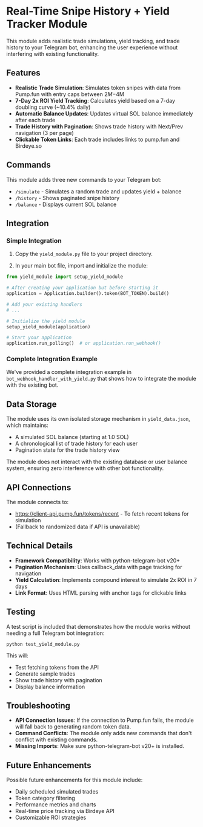 # Real-Time Snipe History + Yield Tracker Module

This module adds realistic trade simulations, yield tracking, and trade history to your Telegram bot, enhancing the user experience without interfering with existing functionality.

## Features

- **Realistic Trade Simulation**: Simulates token snipes with data from Pump.fun with entry caps between $2M-$4M
- **7-Day 2x ROI Yield Tracking**: Calculates yield based on a 7-day doubling curve (~10.4% daily)
- **Automatic Balance Updates**: Updates virtual SOL balance immediately after each trade
- **Trade History with Pagination**: Shows trade history with Next/Prev navigation (3 per page)
- **Clickable Token Links**: Each trade includes links to pump.fun and Birdeye.so

## Commands

This module adds three new commands to your Telegram bot:

- `/simulate` - Simulates a random trade and updates yield + balance
- `/history` - Shows paginated snipe history
- `/balance` - Displays current SOL balance

## Integration

### Simple Integration

1. Copy the `yield_module.py` file to your project directory.

2. In your main bot file, import and initialize the module:

```python
from yield_module import setup_yield_module

# After creating your application but before starting it
application = Application.builder().token(BOT_TOKEN).build()

# Add your existing handlers
# ...

# Initialize the yield module
setup_yield_module(application)

# Start your application
application.run_polling()  # or application.run_webhook()
```

### Complete Integration Example

We've provided a complete integration example in `bot_webhook_handler_with_yield.py` that shows how to integrate the module with the existing bot.

## Data Storage

The module uses its own isolated storage mechanism in `yield_data.json`, which maintains:

- A simulated SOL balance (starting at 1.0 SOL)
- A chronological list of trade history for each user
- Pagination state for the trade history view

The module does not interact with the existing database or user balance system, ensuring zero interference with other bot functionality.

## API Connections

The module connects to:

- https://client-api.pump.fun/tokens/recent - To fetch recent tokens for simulation
- (Fallback to randomized data if API is unavailable)

## Technical Details

- **Framework Compatibility**: Works with python-telegram-bot v20+
- **Pagination Mechanism**: Uses callback_data with page tracking for navigation
- **Yield Calculation**: Implements compound interest to simulate 2x ROI in 7 days
- **Link Format**: Uses HTML parsing with anchor tags for clickable links

## Testing

A test script is included that demonstrates how the module works without needing a full Telegram bot integration:

```
python test_yield_module.py
```

This will:
- Test fetching tokens from the API
- Generate sample trades
- Show trade history with pagination
- Display balance information

## Troubleshooting

- **API Connection Issues**: If the connection to Pump.fun fails, the module will fall back to generating random token data.
- **Command Conflicts**: The module only adds new commands that don't conflict with existing commands.
- **Missing Imports**: Make sure python-telegram-bot v20+ is installed.

## Future Enhancements

Possible future enhancements for this module include:

- Daily scheduled simulated trades
- Token category filtering
- Performance metrics and charts
- Real-time price tracking via Birdeye API
- Customizable ROI strategies